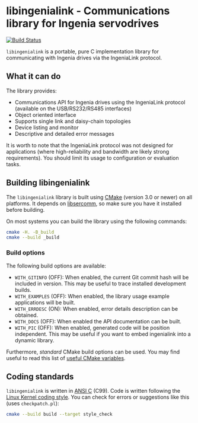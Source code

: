 # libingenialink - Communications library for Ingenia servodrives

[![Build Status](https://travis-ci.org/ingeniamc/ingenialink.svg?branch=master)](https://travis-ci.org/ingeniamc/ingenialink)

`libingenialink` is a portable, pure C implementation library for communicating
with Ingenia drives via the IngeniaLink protocol.

## What it can do

The library provides:

* Communications API for Ingenia drives using the IngeniaLink protocol
  (available on the USB/RS232/RS485 interfaces)
* Object oriented interface
* Supports single link and daisy-chain topologies
* Device listing and monitor
* Descriptive and detailed error messages

It is worth to note that the IngeniaLink protocol was not designed for
applications (where high-reliability and bandwidth are likely strong
requirements). You should limit its usage to configuration or evaluation tasks.

## Building libingenialink

The `libingenialink` library is built using [CMake][cmake] (version 3.0 or
newer) on all platforms. It depends on [libsercomm][sercomm], so make sure you
have it installed before building.

On most systems you can build the library using the following commands:

```sh
cmake -H. -B_build
cmake --build _build
```

[cmake]: https://cmake.org
[sercomm]: https://github.com/ingeniamc/sercomm

### Build options

The following build options are available:

- `WITH_GITINFO` (OFF): When enabled, the current Git commit hash will be
  included in version. This may be useful to trace installed development builds.
- `WITH_EXAMPLES` (OFF): When enabled, the library usage example applications
  will be built.
- `WITH_ERRDESC` (ON): When enabled, error details description can be obtained.
- `WITH_DOCS` (OFF): When enabled the API documentation can be built.
- `WITH_PIC` (OFF): When enabled, generated code will be position independent.
  This may be useful if you want to embed ingenialink into a dynamic library.

Furthermore, *standard* CMake build options can be used. You may find useful to
read this list of [useful CMake variables][cmakeuseful].

[cmakeuseful]: https://cmake.org/Wiki/CMake_Useful_Variables

## Coding standards

`libingenialink` is written in [ANSI C][ansic] (C99). Code is written following
the [Linux Kernel coding style][kernelstyle]. You can check for errors or
suggestions like this (uses `checkpatch.pl`):

```sh
cmake --build build --target style_check
```

[ansic]: http://en.wikipedia.org/wiki/ANSI_C
[kernelstyle]: https://www.kernel.org/doc/html/latest/process/coding-style.html
